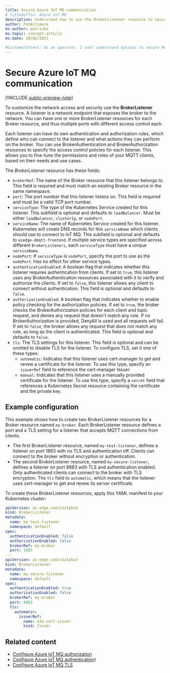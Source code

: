 ```yaml
---
title: Secure Azure IoT MQ communication
# titleSuffix: Azure IoT MQ
description: Understand how to use the BrokerListener resource to secure Azure IoT MQ communications including authorization, authentication, and TLS.
author: PatAltimore
ms.author: patricka
ms.topic: concept-article
ms.date: 10/02/2023

#CustomerIntent: As an operator, I want understand options to secure MQTT communications for my IoT Operations solution.
---
```


# Secure Azure IoT MQ communication

[!INCLUDE [public-preview-note](../includes/public-preview-note.md)]

To customize the network access and security use the **BrokerListener** resource. A listener is a network endpoint that exposes the broker to the network. You can have one or more BrokerListener resources for each Broker resource, and thus multiple ports with different access control each.

Each listener can have its own authentication and authorization rules, which define who can connect to the listener and what actions they can perform on the broker. You can use BrokerAuthentication and BrokerAuthorization resources to specify the access control policies for each listener. This allows you to fine-tune the permissions and roles of your MQTT clients, based on their needs and use cases.

The *BrokerListener* resource has these fields:

- `brokerRef`: The name of the Broker resource that this listener belongs to. This field is required and must match an existing Broker resource in the same namespace.
- `port`: The port number that this listener listens on. This field is required and must be a valid TCP port number.
- `serviceType`: The type of the Kubernetes Service created for this listener. This subfield is optional and defaults to `loadBalancer`. Must be either `loadBalancer`, `clusterIp`, or `nodePort`.
- `serviceName`: The name of Kubernetes Service created for this listener. Kubernetes will create DNS records for this `serviceName` which clients should use to connect to IoT MQ. This subfield is optional and defaults to `azedge-dmqtt-frontend`. If multiple service types are specified across different `BrokerListeners`, each `serviceType` must have a unique `serviceName`.
- `nodePort`: If `serviceType` is `nodePort`, specify the port to use as the `nodePort`. Has no effect for other service types.
- `authenticationEnabled`: A boolean flag that indicates whether this listener requires authentication from clients. If set to `true`, this listener uses any BrokerAuthentication resources associated with it to verify and authorize the clients. If set to `false`, this listener allows any client to connect without authentication. This field is optional and defaults to `false`.
- `authorizationEnabled`: A boolean flag that indicates whether to enable policy checking for the authorization policies. If set to `true`, the broker checks the BrokerAuthorization policies for each client and topic request, and denies any request that doesn't match any rule. If no BrokerAuthorization is provided, DenyAll is used and all requests will fail. If set to `false`, the broker allows any request that does not match any rule, as long as the client is authenticated. This field is optional and defaults to `false`.
- `tls`: The TLS settings for this listener. This field is optional and can be omitted to disable TLS for the listener. To configure TLS, set it one of these types:
  - `automatic`: Indicates that this listener uses cert-manager to get and renew a certificate for the listener. To use this type, specify an `issuerRef` field to reference the cert-manager Issuer.
  - `manual`: Indicates that this listener uses a manually provided certificate for the listener. To use this type, specify a `secret` field that references a Kubernetes Secret resource containing the certificate and the private key.

## Example configuration

This example shows how to create two BrokerListener resources for a Broker resource named `my-broker`. Each BrokerListener resource defines a port and a TLS setting for a listener that accepts MQTT connections from clients.

- The first BrokerListener resource, named `my-test-listener`, defines a listener on port 1883 with no TLS and authentication off. Clients can connect to the broker without encryption or authentication.
- The second BrokerListener resource, named `my-secure-listener`, defines a listener on port 8883 with TLS and authentication enabled. Only authenticated clients can connect to the broker with TLS encryption. The `tls` field to `automatic`, which means that the listener uses cert-manager to get and renew its server certificate.

To create these BrokerListener resources, apply this YAML manifest to your Kubernetes cluster:

```yaml
apiVersion: az-edge.com/v1alpha3
kind: BrokerListener
metadata:
  name: my-test-listener
  namespace: default
spec:
  authenticationEnabled: false
  authorizationEnabled: false
  brokerRef: my-broker
  port: 1883
---
apiVersion: az-edge.com/v1alpha3
kind: BrokerListener
metadata:
  name: my-secure-listener
  namespace: default
spec:
  authenticationEnabled: true
  authorizationEnabled: false
  brokerRef: my-broker
  port: 8883
  tls:
    automatic:
      issuerRef:
        name: e2e-cert-issuer
        kind: Issuer
```

## Related content

- [Configure Azure IoT MQ authorization](../administer/howto-configure-authorization.md)
- [Configure Azure IoT MQ authentication](../administer/howto-configure-authentication.md))
- [Configure Azure IoT MQ TLS](../administer/howto-configure-tls.md)

